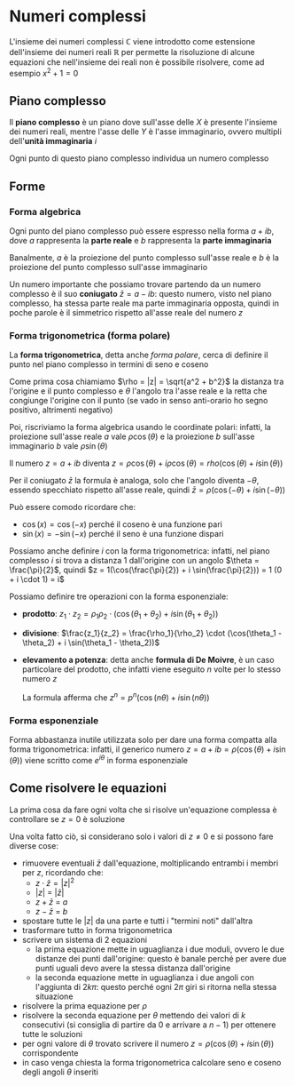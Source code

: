 # Numeri complessi

L'insieme dei numeri complessi $\mathbb{C}$ viene introdotto come estensione dell'insieme dei numeri reali $\mathbb{R}$ per permette la risoluzione di alcune equazioni che nell'insieme dei reali non è possibile risolvere, come ad esempio $x^2 + 1 = 0$

## Piano complesso

Il __piano complesso__ è un piano dove sull'asse delle $X$ è presente l'insieme dei numeri reali, mentre l'asse delle $Y$ è l'asse immaginario, ovvero multipli dell'__unità immaginaria__ $i$

Ogni punto di questo piano complesso individua un numero complesso

## Forme

### Forma algebrica

Ogni punto del piano complesso può essere espresso nella forma $a + ib$, dove $a$ rappresenta la __parte reale__ e $b$ rappresenta la __parte immaginaria__

Banalmente, $a$ è la proiezione del punto complesso sull'asse reale e $b$ è la proiezione del punto complesso sull'asse immaginario

Un numero importante che possiamo trovare partendo da un numero complesso è il suo __coniugato__ $\bar{z} = a - ib$: questo numero, visto nel piano complesso, ha stessa parte reale ma parte immaginaria opposta, quindi in poche parole è il simmetrico rispetto all'asse reale del numero $z$

### Forma trigonometrica (forma polare)

La __forma trigonometrica__, detta anche _forma polare_, cerca di definire il punto nel piano complesso in termini di seno e coseno

Come prima cosa chiamiamo $\rho = |z| = \sqrt{a^2 + b^2}$ la distanza tra l'origine e il punto complesso e $\theta$ l'angolo tra l'asse reale e la retta che congiunge l'origine con il punto (se vado in senso anti-orario ho segno positivo, altrimenti negativo)

Poi, riscriviamo la forma algebrica usando le coordinate polari: infatti, la proiezione sull'asse reale $a$ vale $\rho \cos(\theta)$ e la proiezione $b$ sull'asse immaginario $b$ vale $\rho \sin(\theta)$

Il numero $z = a + ib$ diventa $z = \rho \cos(\theta) + i \rho \cos(\theta) = rho (\cos(\theta) + i \sin(\theta))$

Per il coniugato $\bar{z}$ la formula è analoga, solo che l'angolo diventa $-\theta$, essendo specchiato rispetto all'asse reale, quindi $\bar{z} = \rho (\cos(-\theta) + i \sin(-\theta))$

Può essere comodo ricordare che:
- $\cos(x) = \cos(-x)$ perché il coseno è una funzione pari
- $\sin(x) = -\sin(-x)$ perché il seno è una funzione dispari

Possiamo anche definire $i$ con la forma trigonometrica: infatti, nel piano complesso $i$ si trova a distanza $1$ dall'origine con un angolo $\theta = \frac{\pi}{2}$, quindi $z = 1(\cos(\frac{\pi}{2}) + i \sin(\frac{\pi}{2})) = 1 (0 + i \cdot 1) = i$

Possiamo definire tre operazioni con la forma esponenziale:
- __prodotto__: $z_1 \cdot z_2 = \rho_1 \rho_2 \cdot (\cos(\theta_1 + \theta_2) + i \sin(\theta_1 + \theta_2))$
- __divisione__: $\frac{z_1}{z_2} = \frac{\rho_1}{\rho_2} \cdot (\cos(\theta_1 - \theta_2) + i \sin(\theta_1 - \theta_2))$
- __elevamento a potenza__: detta anche __formula di De Moivre__, è un caso particolare del prodotto, che infatti viene eseguito $n$ volte per lo stesso numero $z$

  La formula afferma che $z^n = p^n (\cos(n \theta) + i \sin(n \theta))$


### Forma esponenziale

Forma abbastanza inutile utilizzata solo per dare una forma compatta alla forma trigonometrica: infatti, il generico numero $z = a + ib = \rho (\cos(\theta) + i \sin(\theta))$ viene scritto come $e^{i \theta}$ in forma esponenziale

## Come risolvere le equazioni

La prima cosa da fare ogni volta che si risolve un'equazione complessa è controllare se $z = 0$ è soluzione

Una volta fatto ciò, si considerano solo i valori di $z \neq 0$ e si possono fare diverse cose:
- rimuovere eventuali $\bar{z}$ dall'equazione, moltiplicando entrambi i membri per $z$, ricordando che:
	- $z \cdot \bar{z} = |z|^2$
	- $|z|$ = $|\bar{z}|$
	- $z + \bar{z}$ = $a$
	- $z - \bar{z}$ = $b$
- spostare tutte le $|z|$ da una parte e tutti i "termini noti" dall'altra
- trasformare tutto in forma trigonometrica
- scrivere un sistema di $2$ equazioni
	- la prima equazione mette in uguaglianza i due moduli, ovvero le due distanze dei punti dall'origine: questo è banale perché per avere due punti uguali devo avere la stessa distanza dall'origine
	- la seconda equazione mette in uguaglianza i due angoli con l'aggiunta di $2 k \pi$: questo perché ogni $2 \pi$ giri si ritorna nella stessa situazione
- risolvere la prima equazione per $\rho$
- risolvere la seconda equazione per $\theta$ mettendo dei valori di $k$ consecutivi (si consiglia di partire da $0$ e arrivare a $n-1$) per ottenere tutte le soluzioni
- per ogni valore di $\theta$ trovato scrivere il numero $z = \rho (\cos(\theta) + i \sin(\theta))$ corrispondente
- in caso venga chiesta la forma trigonometrica calcolare seno e coseno degli angoli $\theta$ inseriti
